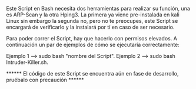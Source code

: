 Este Script en Bash necesita dos herramientas para realizar su función, una es ARP-Scan y la otra Hping3. La primera ya viene pre-instalada en kali Linux sin embargo la segunda no, pero no te preocupes, este Script se encargará de verificarlo y la instalará por tí en caso de ser necesario.

Para poder correr el Script, hay que hacerlo con permisos elevados. A continuación un par de ejemplos de cómo se ejecutaría correctamente:

Ejemplo 1 --> sudo bash "nombre del Script".
Ejemplo 2 --> sudo bash Intruder-Killer.sh.

****** El código de este Script se encuentra aún en fase de desarrollo, pruébalo con precaución ******